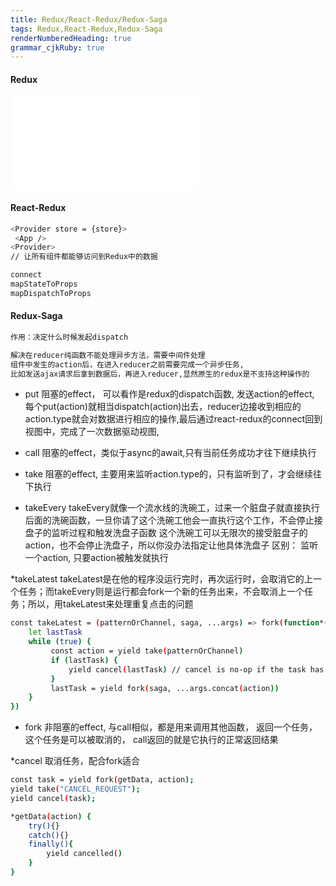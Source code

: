 ```yaml
---
title: Redux/React-Redux/Redux-Saga 
tags: Redux,React-Redux,Redux-Saga
renderNumberedHeading: true
grammar_cjkRuby: true
---
```


#### Redux
![绘图](./attachments/1610072886106.drawio.html)

#### React-Redux
```bash
<Provider store = {store}>
 <App />
<Provider>
// 让所有组件都能够访问到Redux中的数据

connect
mapStateToProps
mapDispatchToProps
```

#### Redux-Saga
```bash
作用：决定什么时候发起dispatch

解决在reducer纯函数不能处理异步方法，需要中间件处理
组件中发生的action后，在进入reducer之前需要完成一个异步任务,
比如发送ajax请求后拿到数据后，再进入reducer,显然原生的redux是不支持这种操作的
```
* put
阻塞的effect， 可以看作是redux的dispatch函数, 发送action的effect,
每个put(action)就相当dispatch(action)出去，reducer边接收到相应的action.type就会对数据进行相应的操作,最后通过react-redux的connect回到视图中，完成了一次数据驱动视图,

* call
阻塞的effect，类似于async的await,只有当前任务成功才往下继续执行

* take
阻塞的effect, 主要用来监听action.type的，只有监听到了，才会继续往下执行

* takeEvery
takeEvery就像一个流水线的洗碗工，过来一个脏盘子就直接执行后面的洗碗函数，一旦你请了这个洗碗工他会一直执行这个工作，不会停止接盘子的监听过程和触发洗盘子函数
这个洗碗工可以无限次的接受脏盘子的action，也不会停止洗盘子，所以你没办法指定让他具体洗盘子
区别： 监听一个action, 只要action被触发就执行

*takeLatest
takeLatest是在他的程序没运行完时，再次运行时，会取消它的上一个任务；而takeEvery则是运行都会fork一个新的任务出来，不会取消上一个任务；所以，用takeLatest来处理重复点击的问题
```bash
const takeLatest = (patternOrChannel, saga, ...args) => fork(function*() { 
    let lastTask
    while (true) { 
         const action = yield take(patternOrChannel) 
         if (lastTask) { 
             yield cancel(lastTask) // cancel is no-op if the task has already terminated 
         }
         lastTask = yield fork(saga, ...args.concat(action)) 
    } 
})
```


* fork
非阻塞的effect,  与call相似，都是用来调用其他函数，
返回一个任务，这个任务是可以被取消的， call返回的就是它执行的正常返回结果

*cancel
取消任务，配合fork适合
```bash
const task = yield fork(getData, action);
yield take("CANCEL_REQUEST");
yield cancel(task);

*getData(action) {
    try(){}
    catch(){}
    finally(){
        yield cancelled()
    }
}
```
